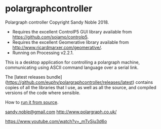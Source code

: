 polargraphcontroller
====================

Polargraph controller
Copyright Sandy Noble 2018.

- Requires the excellent ControlP5 GUI library available from https://github.com/sojamo/controlp5.
- Requires the excellent Geomerative library available from http://www.ricardmarxer.com/geomerative/.
- Running on Processing v2.2.1.

This is a desktop application for controlling a polargraph machine, communicating using ASCII command language over a serial link.

The [latest releases bundle] (https://github.com/euphy/polargraphcontroller/releases/latest) contains 
copies of all the libraries that I use, as well as all the source, and compiled versions of the code where sensible.

How to [run it from source](https://github.com/euphy/polargraph/wiki/Running-the-controller-from-source-code).

sandy.noble@gmail.com
http://www.polargraph.co.uk/

https://www.youtube.com/watch?v=_mTvSju3d6o
